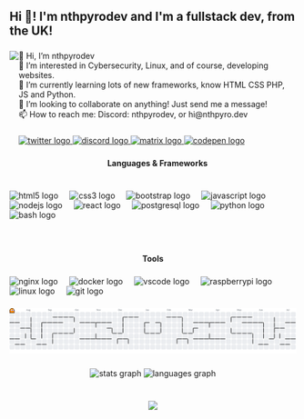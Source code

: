 <h2 align="left">Hi 👋! I'm nthpyrodev and I'm a fullstack dev, from the UK!</h2>

###

<img align="left" height="200" src="https://cdn.discordapp.com/avatars/935849927832109176/02f669ffe1ec29f6e34a512d9e42ec5d.png"  />

###

<p align="left">👋 Hi, I’m nthpyrodev<br>👀 I’m interested in Cybersecurity, Linux, and of course, developing websites.<br>🌱 I’m currently learning lots of new frameworks, know HTML CSS PHP, JS and Python.<br>💞️ I’m looking to collaborate on anything! Just send me a message!<br>📫 How to reach me: Discord: nthpyrodev, or hi@nthpyro.dev</p>

###

<div align="left">
  <a href="https://x.com/nthpyrodev" target="_blank">
    <img src="https://img.shields.io/static/v1?message=Twitter&logo=twitter&label=&color=1DA1F2&logoColor=white&labelColor=&style=for-the-badge" height="40" alt="twitter logo"  />
  </a>
  <a href="https://discord.com/users/935849927832109176" target="_blank">
    <img src="https://img.shields.io/static/v1?message=Discord&logo=discord&label=&color=7289DA&logoColor=white&labelColor=&style=for-the-badge" height="40" alt="discord logo"  />
  </a>
  <a href="https://matrix.to/#/@nthpyrodev:nthpyro.dev" target="_blank">
    <img src="https://img.shields.io/static/v1?message=Matrix&logo=matrix&label=&color=000000&logoColor=white&labelColor=&style=for-the-badge" height="40" alt="matrix logo"  />
  </a>
  <a href="https://codepen.io/nthpyrodev" target="_blank">
    <img src="https://img.shields.io/static/v1?message=Codepen&logo=codepen&label=&color=000000&logoColor=white&labelColor=&style=for-the-badge" height="40" alt="codepen logo"  />
  </a>
</div>

###

<h4 align="center">Languages & Frameworks</h4>

###

<br clear="both">

<div align="left">
  <img src="https://skillicons.dev/icons?i=html" height="40" alt="html5 logo"  />
  <img width="12" />
  <img src="https://skillicons.dev/icons?i=css" height="40" alt="css3 logo"  />
  <img width="12" />
  <img src="https://skillicons.dev/icons?i=bootstrap" height="40" alt="bootstrap logo"  />
  <img width="12" />
  <img src="https://skillicons.dev/icons?i=js" height="40" alt="javascript logo"  />
  <img width="12" />
  <img src="https://skillicons.dev/icons?i=nodejs" height="40" alt="nodejs logo"  />
  <img width="12" />
  <img src="https://skillicons.dev/icons?i=react" height="40" alt="react logo"  />
  <img width="12" />
  <img src="https://skillicons.dev/icons?i=postgres" height="40" alt="postgresql logo"  />
  <img width="12" />
  <img src="https://skillicons.dev/icons?i=py" height="40" alt="python logo"  />
  <img width="12" />
  <img src="https://skillicons.dev/icons?i=bash" height="40" alt="bash logo"  />
</div>

###

<br clear="both">

<h4 align="center">Tools</h4>

###

<div align="left">
  <img src="https://skillicons.dev/icons?i=nginx" height="40" alt="nginx logo"  />
  <img width="12" />
  <img src="https://skillicons.dev/icons?i=docker" height="40" alt="docker logo"  />
  <img width="12" />
  <img src="https://skillicons.dev/icons?i=vscode" height="40" alt="vscode logo"  />
  <img width="12" />
  <img src="https://skillicons.dev/icons?i=raspberrypi" height="40" alt="raspberrypi logo"  />
  <img width="12" />
  <img src="https://skillicons.dev/icons?i=linux" height="40" alt="linux logo"  />
  <img width="12" />
  <img src="https://skillicons.dev/icons?i=git" height="40" alt="git logo"  />
</div>

###

<picture>
  <source media="(prefers-color-scheme: dark)" srcset="https://raw.githubusercontent.com/nthpyrodev/nthpyrodev/output/pacman-contribution-graph-dark.svg">
  <source media="(prefers-color-scheme: light)" srcset="https://raw.githubusercontent.com/nthpyrodev/nthpyrodev/output/pacman-contribution-graph.svg">
  <img alt="pacman contribution graph" src="https://raw.githubusercontent.com/nthpyrodev/nthpyrodev/output/pacman-contribution-graph.svg">
</picture>

###

<div align="center">
  <img src="https://github-readme-stats.vercel.app/api?username=nthpyrodev&hide_title=false&hide_rank=false&show_icons=true&include_all_commits=true&count_private=true&disable_animations=false&theme=dracula&locale=en&hide_border=true&order=1" height="150" alt="stats graph"  />
  <img src="https://github-readme-stats.vercel.app/api/top-langs?username=nthpyrodev&locale=en&hide_title=false&layout=compact&card_width=320&langs_count=5&theme=dracula&hide_border=true&order=2" height="150" alt="languages graph"  />
</div>

###

<br clear="both">

<div align="center">
  <img src="https://profile-counter.glitch.me/nthpyrodev/count.svg?"  />
</div>

###
